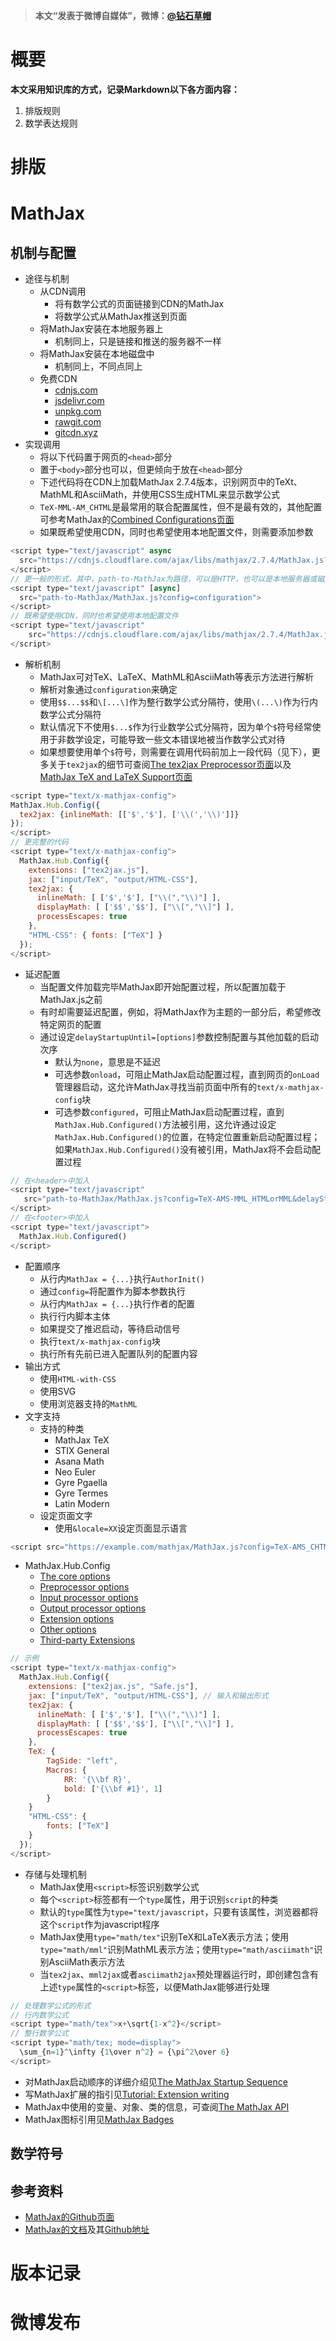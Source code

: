> **本文“发表于微博自媒体”，微博：[@钻石草帽](https://weibo.com/strawhatchan)**

# 概要
**本文采用知识库的方式，记录Markdown以下各方面内容：**

1. 排版规则
2. 数学表达规则

# 排版


# MathJax
## 机制与配置
- 途径与机制
    - 从CDN调用
        - 将有数学公式的页面链接到CDN的MathJax
        - 将数学公式从MathJax推送到页面
    - 将MathJax安装在本地服务器上
        - 机制同上，只是链接和推送的服务器不一样
    - 将MathJax安装在本地磁盘中
        - 机制同上，不同点同上
    - 免费CDN
        - [cdnjs.com](https://cdnjs.com/)
        - [jsdelivr.com](https://jsdelivr.com)
        - [unpkg.com](https://unpkg.com/)
        - [rawgit.com](https://rawgit.com/)
        - [gitcdn.xyz](http://gitcdn.xyz/)
- 实现调用
    - 将以下代码置于网页的`<head>`部分
    - 置于`<body>`部分也可以，但更倾向于放在`<head>`部分
    - 下述代码将在CDN上加载MathJax 2.7.4版本，识别网页中的TeXt、MathML和AsciiMath，并使用CSS生成HTML来显示数学公式
    - `TeX-MML-AM_CHTML`是最常用的联合配置属性，但不是最有效的，其他配置可参考MathJax的[Combined Configurations页面](https://docs.mathjax.org/en/latest/config-files.html#common-configurations)
    - 如果既希望使用CDN，同时也希望使用本地配置文件，则需要添加参数
```javascript
<script type="text/javascript" async
  src="https://cdnjs.cloudflare.com/ajax/libs/mathjax/2.7.4/MathJax.js?config=TeX-MML-AM_CHTML">
</script>
// 更一般的形式，其中，path-to-MathJax为路径，可以是HTTP，也可以是本地服务器或磁盘地址；[async]，如果为HTTP地址，则需要该参数，如果不是HTTP地址，而是本地服务器或磁盘，则不需要；configuration表示配置方式
<script type="text/javascript" [async]
  src="path-to-MathJax/MathJax.js?config=configuration">
</script>
// 既希望使用CDN，同时也希望使用本地配置文件
<script type="text/javascript"
    src="https://cdnjs.cloudflare.com/ajax/libs/mathjax/2.7.4/MathJax.js?config=TeX-MML-AM_CHTML,MathJax.Ajax.loadComplete(" http://myserver.com/MathJax/config/local/local.js ")">
</script>
```
- 解析机制
    - MathJax可对TeX、LaTeX、MathML和AsciiMath等表示方法进行解析
    - 解析对象通过`configuration`来确定
    - 使用`$$...$$`和`\[...\]`作为整行数学公式分隔符，使用`\(...\)`作为行内数学公式分隔符
    - 默认情况下不使用`$...$`作为行业数学公式分隔符，因为单个`$`符号经常使用于非数学设定，可能导致一些文本错误地被当作数学公式对待
    - 如果想要使用单个`$`符号，则需要在调用代码前加上一段代码（见下），更多关于`tex2jax`的细节可查阅[The tex2jax Preprocessor页面](https://docs.mathjax.org/en/latest/options/preprocessors/tex2jax.html#configure-tex2jax)以及[MathJax TeX and LaTeX Support页面](https://docs.mathjax.org/en/latest/tex.html#tex-support)
```javascript
<script type="text/x-mathjax-config">
MathJax.Hub.Config({
  tex2jax: {inlineMath: [['$','$'], ['\\(','\\)']]}
});
</script>
// 更完整的代码
<script type="text/x-mathjax-config">
  MathJax.Hub.Config({
    extensions: ["tex2jax.js"],
    jax: ["input/TeX", "output/HTML-CSS"],
    tex2jax: {
      inlineMath: [ ['$','$'], ["\\(","\\)"] ],
      displayMath: [ ['$$','$$'], ["\\[","\\]"] ],
      processEscapes: true
    },
    "HTML-CSS": { fonts: ["TeX"] }
  });
</script>
```
- 延迟配置
    - 当配置文件加载完毕MathJax即开始配置过程，所以配置加载于MathJax.js之前
    - 有时却需要延迟配置，例如，将MathJax作为主题的一部分后，希望修改特定网页的配置
    - 通过设定`delayStartupUntil=[options]`参数控制配置与其他加载的启动次序
        - 默认为`none`，意思是不延迟
        - 可选参数`onload`，可阻止MathJax启动配置过程，直到网页的`onLoad`管理器启动，这允许MathJax寻找当前页面中所有的`text/x-mathjax-config`块
        - 可选参数`configured`，可阻止MathJax启动配置过程，直到`MathJax.Hub.Configured()`方法被引用，这允许通过设定`MathJax.Hub.Configured()`的位置，在特定位置重新启动配置过程；如果`MathJax.Hub.Configured()`没有被引用，MathJax将不会启动配置过程
```javascript
// 在<header>中加入
<script type="text/javascript"
   src="path-to-MathJax/MathJax.js?config=TeX-AMS-MML_HTMLorMML&delayStartupUntil=configured">
</script>
// 在<footer>中加入
<script type="text/javascript">
  MathJax.Hub.Configured()
</script>
```
- 配置顺序
    - 从行内`MathJax = {...}`执行`AuthorInit()`
    - 通过`config=`将配置作为脚本参数执行
    - 从行内`MathJax = {...}`执行作者的配置
    - 执行行内脚本主体
    - 如果提交了推迟启动，等待启动信号
    - 执行`text/x-mathjax-config`块
    - 执行所有先前已进入配置队列的配置内容
- 输出方式
    - 使用`HTML-with-CSS`
    - 使用SVG
    - 使用浏览器支持的`MathML`
- 文字支持
    - 支持的种类
        - MathJax TeX
        - STIX General
        - Asana Math
        - Neo Euler
        - Gyre Pgaella
        - Gyre Termes
        - Latin Modern
    - 设定页面文字
        - 使用`&locale=XX`设定页面显示语言
```javascript
<script src="https://example.com/mathjax/MathJax.js?config=TeX-AMS_CHTML&locale=fr"></script>
```
- MathJax.Hub.Config
    - [The core options](https://docs.mathjax.org/en/latest/options/hub.html)
    - [Preprocessor options](https://docs.mathjax.org/en/latest/options/preprocessors/index.html)
    - [Input processor options](https://docs.mathjax.org/en/latest/options/input-processors/index.html)
    - [Output processor options](https://docs.mathjax.org/en/latest/options/output-processors/index.html)
    - [Extension options](https://docs.mathjax.org/en/latest/options/extensions/index.html)
    - [Other options](https://docs.mathjax.org/en/latest/options/other/index.html)
    - [Third-party Extensions](https://docs.mathjax.org/en/latest/options/ThirdParty.html)
```javascript
// 示例
<script type="text/x-mathjax-config">
  MathJax.Hub.Config({
    extensions: ["tex2jax.js", "Safe.js"],
    jax: ["input/TeX", "output/HTML-CSS"], // 输入和输出形式
    tex2jax: {
      inlineMath: [ ['$','$'], ["\\(","\\)"] ],
      displayMath: [ ['$$','$$'], ["\\[","\\]"] ],
      processEscapes: true
    },
    TeX: {
        TagSide: "left",
        Macros: {
            RR: '{\\bf R}',
            bold: ['{\\bf #1}', 1]
        }
    }
    "HTML-CSS": {
        fonts: ["TeX"] 
    }
  });
</script>
```
- 存储与处理机制
    - MathJax使用`<script>`标签识别数学公式
    - 每个`<script>`标签都有一个`type`属性，用于识别`script`的种类
    - 默认的`type`属性为`type="text/javascript`，只要有该属性，浏览器都将这个`script`作为javascript程序
    - MathJax使用`type="math/tex"`识别TeX和LaTeX表示方法；使用`type="math/mml"`识别MathML表示方法；使用`type="math/asciimath"`识别AsciiMath表示方法
    - 当`tex2jax`、`mml2jax`或者`asciimath2jax`预处理器运行时，即创建包含有上述`type`属性的`<script>`标签，以便MathJax能够进行处理
```javascript
// 处理数学公式的形式
// 行内数学公式
<script type="math/tex">x+\sqrt{1-x^2}</script>
// 整行数学公式
<script type="math/tex; mode=display">
  \sum_{n=1}^\infty {1\over n^2} = {\pi^2\over 6}
</script>
```
- 对MathJax启动顺序的详细介绍见[The MathJax Startup Sequence](https://docs.mathjax.org/en/latest/advanced/startup.html)
- 写MathJax扩展的指引见[Tutorial: Extension writing](https://docs.mathjax.org/en/latest/advanced/extension-writing.html)
- MathJax中使用的变量、对象、类的信息，可查阅[The MathJax API](https://docs.mathjax.org/en/latest/api/index.html)
- MathJax图标引用见[MathJax Badges](https://docs.mathjax.org/en/latest/misc/badges.html)

## 数学符号


## 参考资料
- [MathJax的Github页面](https://github.com/mathjax/MathJax)
- [MathJax的文档](https://docs.mathjax.org/en/latest/start.html)及其[Github地址](https://github.com/mathjax/MathJax-docs)

# 版本记录

# 微博发布